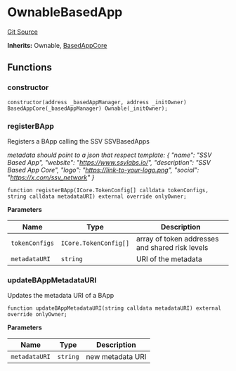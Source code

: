 # OwnableBasedApp
[Git Source](https://github.com/ssvlabs/based-applications/blob/3ee95af731e4fce61ac2b03f418aa4e9fb5f64bd/src/middleware/modules/core+roles/OwnableBasedApp.sol)

**Inherits:**
Ownable, [BasedAppCore](/src/middleware/modules/core/BasedAppCore.sol/abstract.BasedAppCore.md)


## Functions
### constructor


```solidity
constructor(address _basedAppManager, address _initOwner) BasedAppCore(_basedAppManager) Ownable(_initOwner);
```

### registerBApp

Registers a BApp calling the SSV SSVBasedApps

*metadata should point to a json that respect template:
{
"name": "SSV Based App",
"website": "https://www.ssvlabs.io/",
"description": "SSV Based App Core",
"logo": "https://link-to-your-logo.png",
"social": "https://x.com/ssv_network"
}*


```solidity
function registerBApp(ICore.TokenConfig[] calldata tokenConfigs, string calldata metadataURI) external override onlyOwner;
```
**Parameters**

|Name|Type|Description|
|----|----|-----------|
|`tokenConfigs`|`ICore.TokenConfig[]`|array of token addresses and shared risk levels|
|`metadataURI`|`string`|URI of the metadata|


### updateBAppMetadataURI

Updates the metadata URI of a BApp


```solidity
function updateBAppMetadataURI(string calldata metadataURI) external override onlyOwner;
```
**Parameters**

|Name|Type|Description|
|----|----|-----------|
|`metadataURI`|`string`|new metadata URI|


